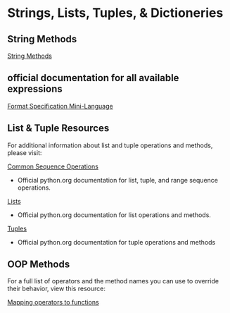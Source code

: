 # Strings, Lists, Tuples, & Dictioneries

## String Methods

[String Methods](https://docs.python.org/3/library/stdtypes.html#string-methods)

## official documentation for all available expressions

[Format Specification Mini-Language](https://docs.python.org/3/library/string.html#format-specification-mini-language)

## List & Tuple Resources

For additional information about list and tuple operations and methods, please visit:

[Common Sequence Operations](https://docs.python.org/3/library/stdtypes.html#sequence-types-list-tuple-range)

- Official python.org documentation for list, tuple, and range sequence operations.

[Lists](https://docs.python.org/3/library/stdtypes.html#lists)

- Official python.org documentation for list operations and methods.

[Tuples](https://docs.python.org/3/library/stdtypes.html#tuples)

- Official python.org documentation for tuple operations and methods

## OOP Methods

For a full list of operators and the method names you can use to override their behavior, view this resource:

[Mapping operators to functions](https://docs.python.org/3/library/operator.html#mapping-operators-to-functions)
